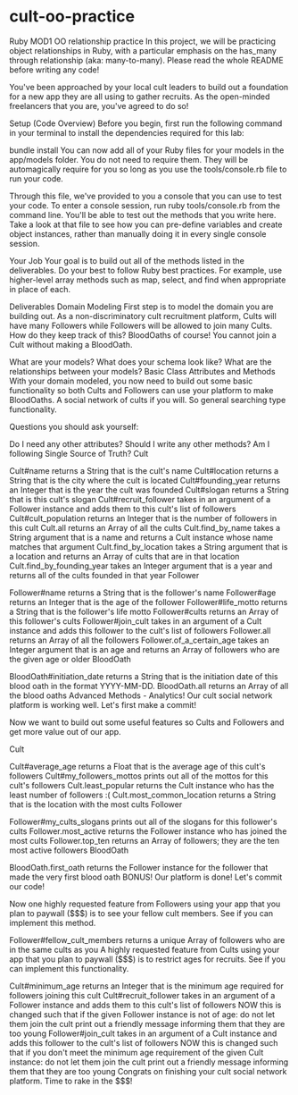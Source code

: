 # cult-oo-practice
Ruby MOD1 OO relationship practice
In this project, we will be practicing object relationships in Ruby, with a particular emphasis on the has_many through relationship (aka: many-to-many). Please read the whole README before writing any code!

You've been approached by your local cult leaders to build out a foundation for a new app they are all using to gather recruits. As the open-minded freelancers that you are, you've agreed to do so!

Setup (Code Overview)
Before you begin, first run the following command in your terminal to install the dependencies required for this lab:

bundle install
You can now add all of your Ruby files for your models in the app/models folder. You do not need to require them. They will be automagically require for you so long as you use the tools/console.rb file to run your code.

Through this file, we've provided to you a console that you can use to test your code. To enter a console session, run ruby tools/console.rb from the command line. You'll be able to test out the methods that you write here. Take a look at that file to see how you can pre-define variables and create object instances, rather than manually doing it in every single console session.

Your Job
Your goal is to build out all of the methods listed in the deliverables. Do your best to follow Ruby best practices. For example, use higher-level array methods such as map, select, and find when appropriate in place of each.

Deliverables
Domain Modeling
First step is to model the domain you are building out. As a non-discriminatory cult recruitment platform, Cults will have many Followers while Followers will be allowed to join many Cults. How do they keep track of this? BloodOaths of course! You cannot join a Cult without making a BloodOath.

What are your models?
What does your schema look like?
What are the relationships between your models?
Basic Class Attributes and Methods
With your domain modeled, you now need to build out some basic functionality so both Cults and Followers can use your platform to make BloodOaths. A social network of cults if you will. So general searching type functionality.

Questions you should ask yourself:

Do I need any other attributes?
Should I write any other methods?
Am I following Single Source of Truth?
Cult

Cult#name
returns a String that is the cult's name
Cult#location
returns a String that is the city where the cult is located
Cult#founding_year
returns an Integer that is the year the cult was founded
Cult#slogan
returns a String that is this cult's slogan
Cult#recruit_follower
takes in an argument of a Follower instance and adds them to this cult's list of followers
Cult#cult_population
returns an Integer that is the number of followers in this cult
Cult.all
returns an Array of all the cults
Cult.find_by_name
takes a String argument that is a name and returns a Cult instance whose name matches that argument
Cult.find_by_location
takes a String argument that is a location and returns an Array of cults that are in that location
Cult.find_by_founding_year
takes an Integer argument that is a year and returns all of the cults founded in that year
Follower

Follower#name
returns a String that is the follower's name
Follower#age
returns an Integer that is the age of the follower
Follower#life_motto
returns a String that is the follower's life motto
Follower#cults
returns an Array of this follower's cults
Follower#join_cult
takes in an argument of a Cult instance and adds this follower to the cult's list of followers
Follower.all
returns an Array of all the followers
Follower.of_a_certain_age
takes an Integer argument that is an age and returns an Array of followers who are the given age or older
BloodOath

BloodOath#initiation_date
returns a String that is the initiation date of this blood oath in the format YYYY-MM-DD.
BloodOath.all
returns an Array of all the blood oaths
Advanced Methods - Analytics!
Our cult social network platform is working well. Let's first make a commit!

Now we want to build out some useful features so Cults and Followers and get more value out of our app.

Cult

Cult#average_age
returns a Float that is the average age of this cult's followers
Cult#my_followers_mottos
prints out all of the mottos for this cult's followers
Cult.least_popular
returns the Cult instance who has the least number of followers :(
Cult.most_common_location
returns a String that is the location with the most cults
Follower

Follower#my_cults_slogans
prints out all of the slogans for this follower's cults
Follower.most_active
returns the Follower instance who has joined the most cults
Follower.top_ten
returns an Array of followers; they are the ten most active followers
BloodOath

BloodOath.first_oath
returns the Follower instance for the follower that made the very first blood oath
BONUS!
Our platform is done! Let's commit our code!

Now one highly requested feature from Followers using your app that you plan to paywall ($$$) is to see your fellow cult members. See if you can implement this method.

Follower#fellow_cult_members
returns a unique Array of followers who are in the same cults as you
A highly requested feature from Cults using your app that you plan to paywall ($$$) is to restrict ages for recruits. See if you can implement this functionality.

Cult#minimum_age
returns an Integer that is the minimum age required for followers joining this cult
Cult#recruit_follower
takes in an argument of a Follower instance and adds them to this cult's list of followers
NOW this is changed such that if the given Follower instance is not of age:
do not let them join the cult
print out a friendly message informing them that they are too young
Follower#join_cult
takes in an argument of a Cult instance and adds this follower to the cult's list of followers
NOW this is changed such that if you don't meet the minimum age requirement of the given Cult instance:
do not let them join the cult
print out a friendly message informing them that they are too young
Congrats on finishing your cult social network platform. Time to rake in the $$$!

